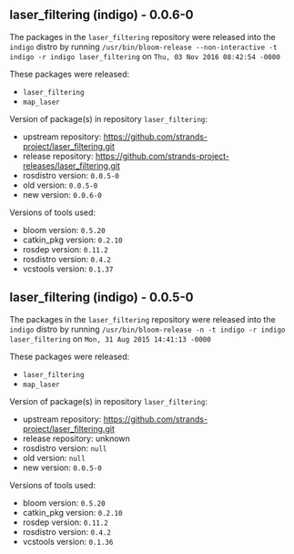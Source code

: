 ## laser_filtering (indigo) - 0.0.6-0

The packages in the `laser_filtering` repository were released into the `indigo` distro by running `/usr/bin/bloom-release --non-interactive -t indigo -r indigo laser_filtering` on `Thu, 03 Nov 2016 08:42:54 -0000`

These packages were released:
- `laser_filtering`
- `map_laser`

Version of package(s) in repository `laser_filtering`:
- upstream repository: https://github.com/strands-project/laser_filtering.git
- release repository: https://github.com/strands-project-releases/laser_filtering.git
- rosdistro version: `0.0.5-0`
- old version: `0.0.5-0`
- new version: `0.0.6-0`

Versions of tools used:
- bloom version: `0.5.20`
- catkin_pkg version: `0.2.10`
- rosdep version: `0.11.2`
- rosdistro version: `0.4.2`
- vcstools version: `0.1.37`


## laser_filtering (indigo) - 0.0.5-0

The packages in the `laser_filtering` repository were released into the `indigo` distro by running `/usr/bin/bloom-release -n -t indigo -r indigo laser_filtering` on `Mon, 31 Aug 2015 14:41:13 -0000`

These packages were released:
- `laser_filtering`
- `map_laser`

Version of package(s) in repository `laser_filtering`:
- upstream repository: https://github.com/strands-project/laser_filtering.git
- release repository: unknown
- rosdistro version: `null`
- old version: `null`
- new version: `0.0.5-0`

Versions of tools used:
- bloom version: `0.5.20`
- catkin_pkg version: `0.2.10`
- rosdep version: `0.11.2`
- rosdistro version: `0.4.2`
- vcstools version: `0.1.36`


